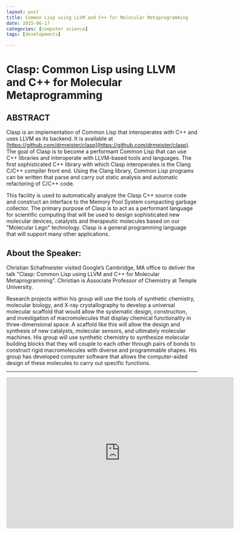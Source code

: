 ```yaml
---
layout: post
title: Common Lisp using LLVM and C++ for Molecular Metaprogramming
date: 2015-06-17
categories: [computer science]
tags: [developments]

---
```


# Clasp: Common Lisp using LLVM and C++ for Molecular Metaprogramming

## ABSTRACT

Clasp is an implementation of Common Lisp that interoperates with C++ and uses LLVM as its backend. It is available at [https://github.com/drmeister/clasp](https://github.com/drmeister/clasp). The goal of Clasp is to become a performant Common Lisp that can use C++ libraries and interoperate with LLVM-based tools and languages. The first sophisticated C++ library with which Clasp interoperates is the Clang C/C++ compiler front end. Using the Clang library, Common Lisp programs can be written that parse and carry out static analysis and automatic refactoring of C/C++ code.

This facility is used to automatically analyze the Clasp C++ source
code and construct an interface to the Memory Pool System compacting garbage collector. The primary purpose of Clasp is to act as a performant language for scientific computing that will be used to design sophisticated new molecular devices, catalysts and therapeutic molecules based on our "Molecular Lego" technology. Clasp is a general programming language that will support many other applications.

## About the Speaker:
Christian Schafmeister visited Google’s Cambridge, MA office to deliver the talk "Clasp: Common Lisp using LLVM and C++ for Molecular Metaprogramming”. Christian is Associate Professor of Chemistry at Temple University. 

Research projects within his group will use the tools of synthetic chemistry, molecular biology, and X-ray crystallography to develop a universal molecular scaffold that would allow the systematic design, construction, and investigation of macromolecules that display chemical functionality in three-dimensional space. A scaffold like this will allow the design and synthesis of new catalysts, molecular sensors, and ultimately molecular machines. His group will use synthetic chemistry to synthesize molecular building blocks that they will couple to each other through pairs of bonds to construct rigid macromolecules with diverse and programmable shapes. His group has developed computer software that allows the computer-aided design of these molecules to carry out specific functions.

---

<iframe width="600" height="400" src="https://www.youtube.com/embed/8X69_42Mj-g" frameborder="0" allowfullscreen></iframe>